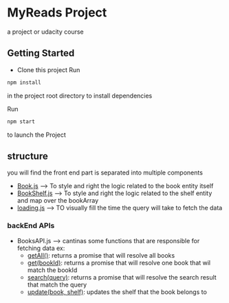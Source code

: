 # MyReads Project
a project or udacity course

## Getting Started
* Clone this project
Run 
```bash
npm install
``` 
in the project root directory to install dependencies

Run 
``` bash
npm start
``` 
to launch the Project

## structure
you will find the front end part is separated into multiple components
* [Book.js](/) --> To style and right the logic related to the book entity itself
* [BookShelf.js](/) --> To style and right the logic related to the shelf entity and map over the bookArray
* [loading.js](/) --> TO visually fill the time the query will take to fetch the data

### backEnd APIs
* BooksAPI.js --> cantinas some functions that are responsible for fetching data ex:    
    * [getAll()](): returns a promise that will resolve all books
    * [get(bookId)](): returns a promise that will resolve one book that wil match the bookId 
    * [search(query)](): returns a promise that will resolve the search result that match the query
    * [update(book, shelf)](): updates the shelf that the book belongs to